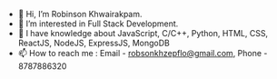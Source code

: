- 👋 Hi, I’m Robinson Khwairakpam.
- 👀 I’m interested in Full Stack Development.
- 🌱 I have knowledge about JavaScript, C/C++, Python, HTML, CSS, ReactJS, NodeJS, ExpressJS, MongoDB
- 📫 How to reach me : Email - robsonkhzepflo@gmail.com, Phone - 8787886320

<!---
RobinsonKhwairakpam/RobinsonKhwairakpam is a ✨ special ✨ repository because its `README.md` (this file) appears on your GitHub profile.
You can click the Preview link to take a look at your changes.
--->
